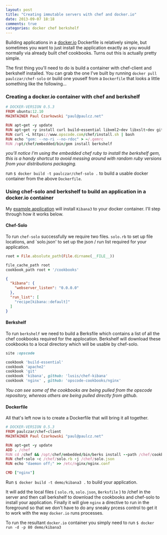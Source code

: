 ```yaml
---
layout: post
title: "Creating immutable servers with chef and docker.io"
date: 2013-09-07 18:18
comments: true
categories: docker chef berkshelf
---
```


Building applications in a [docker.io](http://docker.io) Dockerfile is relatively simple,  but sometimes you want to just install the application exactly as you would normally via already built chef cookbooks.   Turns out this is actually pretty simple.


The first thing you'll need to do is build a container with chef-client and berkshelf installed.   You can grab the one I've built by running `docker pull paulczar/chef-solo` or build one youself from a `Dockerfile` that looks a little something like the following...

<!--more-->

### Creating a docker.io container with chef and berkshelf ###

``` ruby Dockerfile
# DOCKER-VERSION 0.5.3
FROM ubuntu:12.10
MAINTAINER Paul Czarkowski "paul@paulcz.net"

RUN apt-get -y update
RUN apt-get -y install curl build-essential libxml2-dev libxslt-dev git
RUN curl -L https://www.opscode.com/chef/install.sh | bash
RUN echo "gem: --no-ri --no-rdoc" > ~/.gemrc
RUN /opt/chef/embedded/bin/gem install berkshelf
```

_you'll notice I'm using the embedded chef ruby to install the berkshelf gem,  this is a handy shortcut to avoid messing around with random ruby versions from your distributions packaging._

run `$ docker build -t paulczar/chef-solo .` to build a usable docker container from the above `Dockerfile`.

### Using chef-solo and berkshelf to build an application in a docker.io container ###

My [example application](https://github.com/paulczar/docker-chef-solo) will install `Kibana3` to your docker container.   I'll step through how it works below.

#### Chef-Solo ####

To run `chef-solo` successfully we require two files.   `solo.rb` to set up file locations, and `solo.json' to set up the json / run list required for your application.

``` ruby chef.rb
root = File.absolute_path(File.dirname(__FILE__))

file_cache_path root
cookbook_path root + '/cookbooks'
```

``` json chef.json
{
  "kibana": {
    "webserver_listen": "0.0.0.0"
  },
  "run_list": [
    "recipe[kibana::default]"
  ]
} 
```

#### Berkshelf ####

To run `berkshelf` we need to build a Berksfile which contains a list of all the chef cookbooks required for the applocation.   Berkshelf will download these cookbooks to a local directory which will be usable by chef-solo.

``` ruby Berksfile
site :opscode

cookbook 'build-essential'
cookbook 'apache2'
cookbook 'git'
cookbook 'kibana', github: 'lusis/chef-kibana'
cookbook 'nginx' , github: 'opscode-cookbooks/nginx'
```

_You can see some of the cookbooks are being pulled from the opscode repository,  whereas others are being pulled directly from github._

#### Dockerfile ####

All that's left now is to create a Dockerfile that will bring it all together.

``` ruby Dockerfile
# DOCKER-VERSION 0.5.3
FROM paulczar/chef-client
MAINTAINER Paul Czarkowski "paul@paulcz.net"

RUN apt-get -y update
ADD . /chef
RUN cd /chef && /opt/chef/embedded/bin/berks install --path /chef/cookbooks
RUN chef-solo -c /chef/solo.rb -j /chef/solo.json
RUN echo "daemon off;" >> /etc/nginx/nginx.conf

CMD ["nginx"]
```

Run `$ docker build -t demo/kibana3 .` to build your application.

It will add the local files ( `solo.rb`, `solo.json`, `Berksfile` ) to /chef in the server and then call berkshelf to download the cookbooks and chef-solo to install your application.   Finally it will give `nginx` a directive to run in the foreground so that we don't have to do any sneaky prcess control to get it to work with the way `docker.io` runs processes.

To run the resultant `docker.io` container you simply need to run `$ docker run -d -p 80 demo/kibana3`

